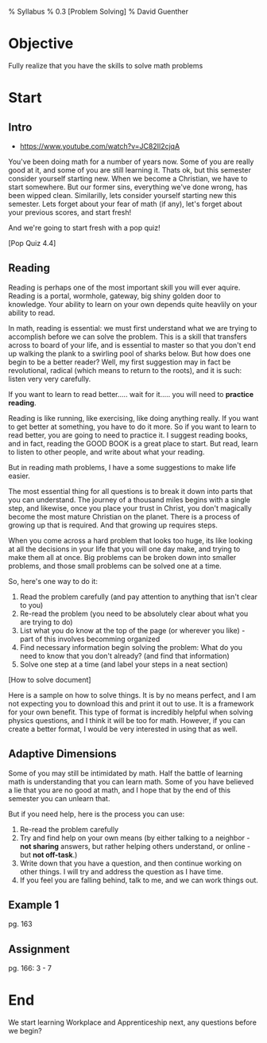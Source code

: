 % Syllabus
% 0.3 [Problem Solving]
% David Guenther

# Objective

Fully realize that you have the skills to solve math problems

# Start

## Intro

* https://www.youtube.com/watch?v=JC82Il2cjqA

You've been doing math for a number of years now. Some of you are really good at it, and some of you are still learning it. Thats ok, but this semester consider yourself starting new. When we become a Christian, we have to start somewhere. But our former sins, everything we've done wrong, has been wipped clean. Similarilly, lets consider yourself starting new this semester. Lets forget about your fear of math (if any), let's forget about your previous scores, and start fresh!

And we're going to start fresh with a pop quiz!

[Pop Quiz 4.4]

## Reading

Reading is perhaps one of the most important skill you will ever aquire. Reading is a portal, wormhole, gateway, big shiny golden door to knowledge. Your ability to learn on your own depends quite heavlily on your ability to read.

In math, reading is essential: we must first understand what we are trying to accomplish before we can solve the problem. This is a skill that transfers across to board of your life, and is essential to master so that you don't end up walking the plank to a swirling pool of sharks below. But how does one begin to be a better reader? Well, my first suggestion may in fact be revolutional, radical (which means to return to the roots), and it is such: listen very very carefully.

If you want to learn to read better..... wait for it..... you will need to **practice reading**.

Reading is like running, like exercising, like doing anything really. If you want to get better at something, you have to do it more. So if you want to learn to read better, you are going to need to practice it. I suggest reading books, and in fact, reading the GOOD BOOK is a great place to start. But read, learn to listen to other people, and write about what your reading.

But in reading math problems, I have a some suggestions to make life easier.

The most essential thing for all questions is to break it down into parts that you can understand. The journey of a thousand miles begins with a single step, and likewise, once you place your trust in Christ, you don't magically become the most mature Christian on the planet. There is a process of growing up that is required. And that growing up requires steps.

When you come across a hard problem that looks too huge, its like looking at all the decisions in your life that you will one day make, and trying to make them all at once. Big problems can be broken down into smaller problems, and those small problems can be solved one at a time.

So, here's one way to do it:

1. Read the problem carefully (and pay attention to anything that isn't clear to you)
2. Re-read the problem (you need to be absolutely clear about what you are trying to do)
3. List what you do know at the top of the page (or wherever you like) - part of this involves becomming organized
4. Find necessary information begin solving the problem: What do you need to know that you don't already? (and find that information)
5. Solve one step at a time (and label your steps in a neat section)

[How to solve document]

Here is a sample on how to solve things. It is by no means perfect, and I am not expecting you to download this and print it out to use. It is a framework for your own benefit. This type of format is incredibly helpful when solving physics questions, and I think it will be too for math. However, if you can create a better format, I would be very interested in using that as well.

## Adaptive Dimensions

Some of you may still be intimidated by math. Half the battle of learning math is understanding that you can learn math. Some of you have believed a lie that you are no good at math, and I hope that by the end of this semester you can unlearn that.

But if you need help, here is the process you can use:

1. Re-read the problem carefully
2. Try and find help on your own means (by either talking to a neighbor - **not sharing** answers, but rather helping others understand, or online - but **not off-task**.)
3. Write down that you have a question, and then continue working on other things. I will try and address the question as I have time.
4. If you feel you are falling behind, talk to me, and we can work things out.

## Example 1

pg. 163

## Assignment

pg. 166: 3 - 7

# End

We start learning Workplace and Apprenticeship next, any questions before we begin?
